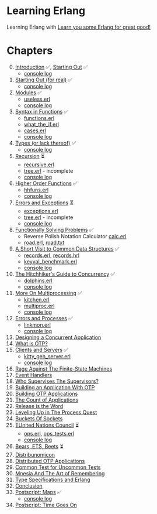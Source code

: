 # Learning Erlang

Learning Erlang with [Learn you some Erlang for great good!][lyse]

[lyse]: http://learnyousomeerlang.com/

# Chapters

0. <a href="http://learnyousomeerlang.com/introduction">Introduction</a> ✅, <a href="http://learnyousomeerlang.com/starting-out">Starting Out</a> ✅
    * [console log](log01.erl)
0. <a href="http://learnyousomeerlang.com/starting-out-for-real">Starting Out (for real)</a> ✅
    * [console log](log02.erl)
0. <a href="http://learnyousomeerlang.com/modules">Modules</a> ✅
    * [useless.erl](useless.erl)
    * [console log](log03.erl)
0. <a href="http://learnyousomeerlang.com/syntax-in-functions">Syntax in Functions</a> ✅
    * [functions.erl](functions.erl)
    * [what_the_if.erl](what_the_if.erl)
    * [cases.erl](cases.erl)
    * [console log](log04.erl)
0. <a href="http://learnyousomeerlang.com/types-or-lack-thereof">Types (or lack thereof)</a> ✅
    * [console log](log05.erl)
0. <a href="http://learnyousomeerlang.com/recursion">Recursion</a> ⏳
    * [recursive.erl](recursive.erl)
    * [tree.erl](tree.erl) - incomplete
    * [console log](log06.erl)
0. <a href="http://learnyousomeerlang.com/higher-order-functions">Higher Order Functions</a> ✅
    * [hhfuns.erl](hhfuns.erl)
    * [console log](log07.erl)
0. <a href="http://learnyousomeerlang.com/errors-and-exceptions">Errors and Exceptions</a> ⏳
    * [exceptions.erl](exceptions.erl)
    * [tree.erl](tree.erl) - incomplete
    * [console log](log08.erl)
0. <a href="http://learnyousomeerlang.com/functionally-solving-problems">Functionally Solving Problems</a> ✅
    * Reverse Polish Notation Calculator [calc.erl](calc.erl)
    * [road.erl](road.erl), [road.txt](road.erl)
0. <a href="http://learnyousomeerlang.com/a-short-visit-to-common-data-structures">A Short Visit to Common Data Structures</a> ✅
    * [records.erl](records.erl), [records.hrl](records.hrl)
    * [keyval_benchmark.erl](keyval_benchmark.erl)
    * [console log](log10.erl)
0. <a href="http://learnyousomeerlang.com/the-hitchhikers-guide-to-concurrency">The Hitchhiker's Guide to Concurrency</a> ✅
    * [dolphins.erl](dolphins.erl)
    * [console log](log11.erl)
0. <a href="http://learnyousomeerlang.com/more-on-multiprocessing">More On Multiprocessing</a> ✅
    * [kitchen.erl](kitchen.erl)
    * [multiproc.erl](multiproc.erl)
    * [console log](log12.erl)
0. <a href="http://learnyousomeerlang.com/errors-and-processes">Errors and Processes</a> ✅
    * [linkmon.erl](linkmon.erl)
    * [console log](log13.erl)
0. <a href="http://learnyousomeerlang.com/designing-a-concurrent-application">Designing a Concurrent Application</a>
0. <a href="http://learnyousomeerlang.com/what-is-otp">What is OTP?</a>
0. <a href="http://learnyousomeerlang.com/clients-and-servers">Clients and Servers</a> ✅
    * [kitty_gen_server.erl](kitty_gen_server.erl)
    * [console log](log16.erl)
0. <a href="http://learnyousomeerlang.com/finite-state-machines">Rage Against The Finite-State Machines</a>
0. <a href="http://learnyousomeerlang.com/event-handlers">Event Handlers</a>
0. <a href="http://learnyousomeerlang.com/supervisors">Who Supervises The Supervisors?</a>
0. <a href="http://learnyousomeerlang.com/building-applications-with-otp">Building an Application With OTP</a>
0. <a href="http://learnyousomeerlang.com/building-otp-applications">Building OTP Applications</a>
0. <a href="http://learnyousomeerlang.com/the-count-of-applications">The Count of Applications</a>
0. <a href="http://learnyousomeerlang.com/release-is-the-word">Release is the Word</a>
0. <a href="http://learnyousomeerlang.com/relups">Leveling Up in The Process Quest</a>
0. <a href="http://learnyousomeerlang.com/buckets-of-sockets">Buckets Of Sockets</a>
0. <a href="http://learnyousomeerlang.com/eunit">EUnited Nations Council</a> ⏳
    * [ops.erl](ops.erl), [ops_tests.erl](ops_tests.erl)
    * [console log](log26.erl)
0. <a href="http://learnyousomeerlang.com/ets">Bears, ETS, Beets</a> ⏳
0. <a href="http://learnyousomeerlang.com/distribunomicon">Distribunomicon</a>
0. <a href="http://learnyousomeerlang.com/distributed-otp-applications">Distributed OTP Applications</a>
0. <a href="http://learnyousomeerlang.com/common-test-for-uncommon-tests">Common Test for Uncommon Tests</a>
0. <a href="http://learnyousomeerlang.com/mnesia">Mnesia And The Art of Remembering</a>
0. <a href="http://learnyousomeerlang.com/dialyzer">Type Specifications and Erlang</a>
0. <a href="http://learnyousomeerlang.com/conclusion">Conclusion</a>
0. <a href="http://learnyousomeerlang.com/maps">Postscript: Maps</a> ✅
    * [console log](log34.erl)
0. <a href="http://learnyousomeerlang.com/time">Postscript: Time Goes On</a>
